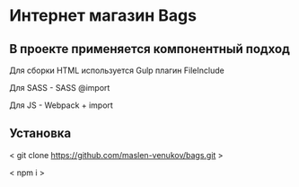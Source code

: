 Интернет магазин Bags
====================
В проекте применяется компонентный подход
--------------------
Для сборки HTML используется Gulp плагин FileInclude

Для SASS - SASS @import

Для JS - Webpack + import

Установка
--------------------
< git clone https://github.com/maslen-venukov/bags.git >

< npm i >